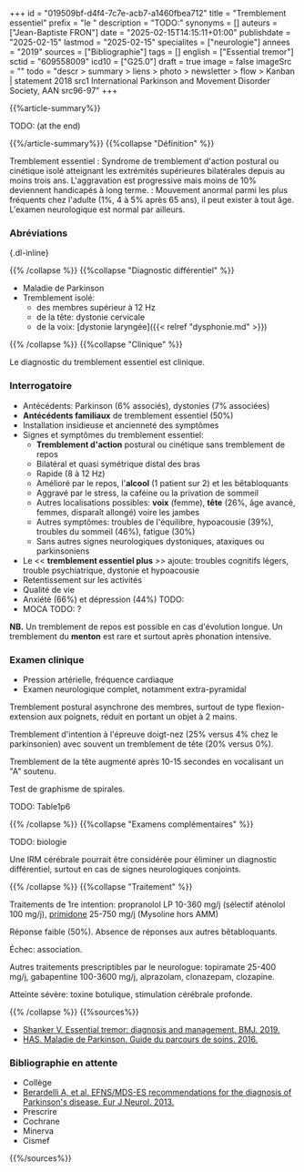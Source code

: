 +++
id = "019509bf-d4f4-7c7e-acb7-a1460fbea712"
title = "Tremblement essentiel"
prefix = "le "
description = "TODO:"
synonyms = []
auteurs = ["Jean-Baptiste FRON"]
date = "2025-02-15T14:15:11+01:00"
publishdate = "2025-02-15"
lastmod = "2025-02-15"
specialites = ["neurologie"]
annees = "2019"
sources = ["Bibliographie"]
tags = []
english = ["Essential tremor"]
sctid = "609558009"
icd10 = ["G25.0"]
draft = true
image = false
imageSrc = ""
todo = "descr > summary > liens > photo > newsletter > flow > Kanban | statement 2018 src1 International Parkinson and Movement Disorder Society, AAN src96-97"
+++

{{%article-summary%}}

TODO: (at the end)

{{%/article-summary%}}
{{%collapse "Définition" %}}

Tremblement essentiel
: Syndrome de tremblement d'action postural ou cinétique isolé atteignant les extrémités supérieures bilatérales depuis au moins trois ans. L'aggravation est progressive mais moins de 10% deviennent handicapés à long terme.
: Mouvement anormal parmi les plus fréquents chez l'adulte (1%, 4 à 5% après 65 ans), il peut exister à tout âge. L'examen neurologique est normal par ailleurs.

### Abréviations

{.dl-inline}

{{% /collapse %}}
{{%collapse "Diagnostic différentiel" %}}

- Maladie de Parkinson
- Tremblement isolé:
  - des membres supérieur à 12 Hz
  - de la tête: dystonie cervicale
  - de la voix: [dystonie laryngée]({{< relref "dysphonie.md" >}})

{{% /collapse %}}
{{%collapse "Clinique" %}}

Le diagnostic du tremblement essentiel est clinique.

### Interrogatoire

- Antécédents: Parkinson (6% associés), dystonies (7% associées)
- **Antécédents familiaux** de tremblement essentiel (50%)
- Installation insidieuse et ancienneté des symptômes
- Signes et symptômes du tremblement essentiel:
  - **Tremblement d'action** postural ou cinétique sans tremblement de repos
  - Bilatéral et quasi symétrique distal des bras
  - Rapide (8 à 12 Hz)
  - Amélioré par le repos, l'**alcool** (1 patient sur 2) et les bêtabloquants
  - Aggravé par le stress, la caféine ou la privation de sommeil
  - Autres localisations possibles: **voix** (femme), **tête** (26%, âge avancé, femmes, disparaît allongé) voire les jambes
  - Autres symptômes: troubles de l'équilibre, hypoacousie (39%), troubles du sommeil (46%), fatigue (30%)
  - Sans autres signes neurologiques dystoniques, ataxiques ou parkinsoniens
- Le << **tremblement essentiel plus** >> ajoute: troubles cognitifs légers, trouble psychiatrique, dystonie et hypoacousie
- Retentissement sur les activités
- Qualité de vie
- Anxiété (66%) et dépression (44%) TODO:
- MOCA TODO: ?

**NB.** Un tremblement de repos est possible en cas d'évolution longue. Un tremblement du **menton** est rare et surtout après phonation intensive.

### Examen clinique

- Pression artérielle, fréquence cardiaque
- Examen neurologique complet, notamment extra-pyramidal

Tremblement postural asynchrone des membres, surtout de type flexion-extension aux poignets, réduit en portant un objet à 2 mains.

Tremblement d'intention à l'épreuve doigt-nez (25% versus 4% chez le parkinsonien) avec souvent un tremblement de tête (20% versus 0%).

Tremblement de la tête augmenté après 10-15 secondes en vocalisant un "A" soutenu.

Test de graphisme de spirales.

TODO: Table1p6

{{% /collapse %}}
{{%collapse "Examens complémentaires" %}}

TODO: biologie

Une IRM cérébrale pourrait être considérée pour éliminer un diagnostic différentiel, surtout en cas de signes neurologiques conjoints.

{{% /collapse %}}
{{%collapse "Traitement" %}}

Traitements de 1re intention: propranolol LP 10-360 mg/j (sélectif aténolol 100 mg/j), [primidone](https://base-donnees-publique.medicaments.gouv.fr/affichageDoc.php?specid=65201684&typedoc=R) 25-750 mg/j (Mysoline hors AMM)

Réponse faible (50%). Absence de réponses aux autres bêtabloquants.

Échec: association.

Autres traitements prescriptibles par le neurologue: topiramate 25-400 mg/j, gabapentine 100-3600 mg/j, alprazolam, clonazepam, clozapine.

Atteinte sévère: toxine botulique, stimulation cérébrale profonde.

{{% /collapse %}}
{{%sources%}}

- [Shanker V. Essential tremor: diagnosis and management. BMJ. 2019.](https://www.bmj.com/content/366/bmj.l4485)
- [HAS. Maladie de Parkinson. Guide du parcours de soins. 2016.](https://www.has-sante.fr/jcms/c_1242645/fr/guide-parcours-de-soins-maladie-de-parkinson)

### Bibliographie en attente

- Collège
- [Berardelli A, et al. EFNS/MDS-ES recommendations for the diagnosis of Parkinson's disease. Eur J Neurol. 2013.](https://onlinelibrary.wiley.com/doi/10.1111/ene.12022)
- Prescrire
- Cochrane
- Minerva
- Cismef

{{%/sources%}}
